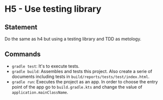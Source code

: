 # H5 - Use testing library

## Statement

Do the same as h4 but using a testing library and TDD as metology.

## Commands

- `gradle test`: It's to execute tests.
- `gradle build`: Assembles and tests this project. Also create a serie of documents including tests in `build/reports/tests/test/index.html`.
- `gradle run`: Executes the project as an app. In order to choose the entry point of the app go to `build.gradle.kts` and change the value of `application.mainClassName`.

